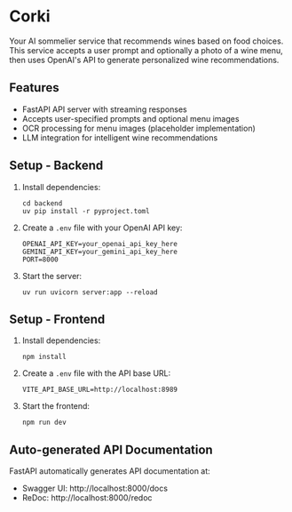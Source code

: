 # Corki

Your AI sommelier service that recommends wines based on food choices. This service accepts a user prompt and optionally a photo of a wine menu, then uses OpenAI's API to generate personalized wine recommendations.

## Features

- FastAPI API server with streaming responses
- Accepts user-specified prompts and optional menu images
- OCR processing for menu images (placeholder implementation)
- LLM integration for intelligent wine recommendations

## Setup - Backend

1. Install dependencies:
   ```
   cd backend
   uv pip install -r pyproject.toml
   ```
2. Create a `.env` file with your OpenAI API key:
   ```
   OPENAI_API_KEY=your_openai_api_key_here
   GEMINI_API_KEY=your_gemini_api_key_here
   PORT=8000
   ```
3. Start the server:
   ```
   uv run uvicorn server:app --reload
   ```

## Setup - Frontend

1. Install dependencies:
   ```
   npm install
   ```
2. Create a `.env` file with the API base URL:
   ```
   VITE_API_BASE_URL=http://localhost:8989
   ```
3. Start the frontend:
   ```
   npm run dev
   ```

## Auto-generated API Documentation

FastAPI automatically generates API documentation at:
- Swagger UI: http://localhost:8000/docs
- ReDoc: http://localhost:8000/redoc
